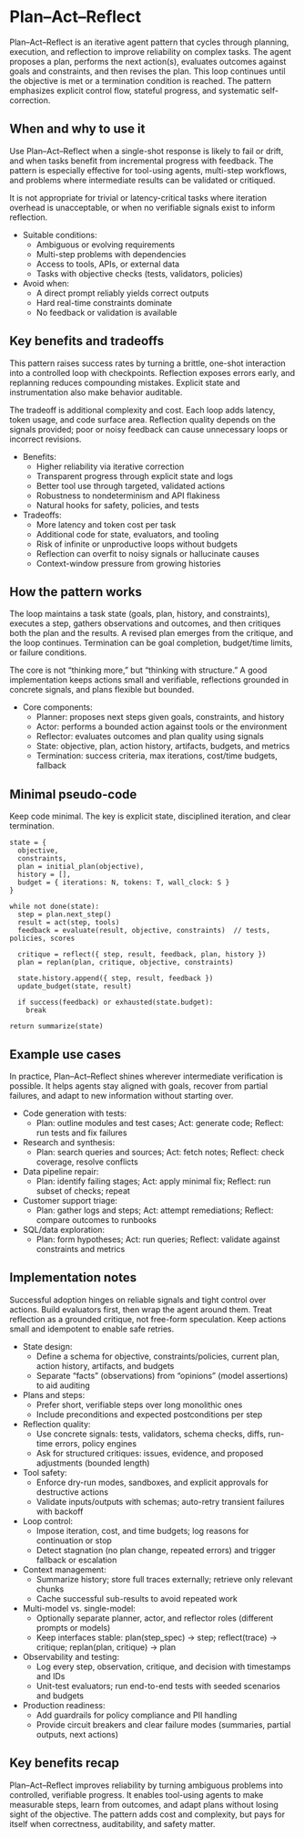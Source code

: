 # Plan–Act–Reflect

Plan–Act–Reflect is an iterative agent pattern that cycles through planning, execution, and reflection to improve reliability on complex tasks. The agent proposes a plan, performs the next action(s), evaluates outcomes against goals and constraints, and then revises the plan. This loop continues until the objective is met or a termination condition is reached. The pattern emphasizes explicit control flow, stateful progress, and systematic self-correction.

## When and why to use it

Use Plan–Act–Reflect when a single-shot response is likely to fail or drift, and when tasks benefit from incremental progress with feedback. The pattern is especially effective for tool-using agents, multi-step workflows, and problems where intermediate results can be validated or critiqued.

It is not appropriate for trivial or latency-critical tasks where iteration overhead is unacceptable, or when no verifiable signals exist to inform reflection.

- Suitable conditions:
  - Ambiguous or evolving requirements
  - Multi-step problems with dependencies
  - Access to tools, APIs, or external data
  - Tasks with objective checks (tests, validators, policies)
- Avoid when:
  - A direct prompt reliably yields correct outputs
  - Hard real-time constraints dominate
  - No feedback or validation is available

## Key benefits and tradeoffs

This pattern raises success rates by turning a brittle, one-shot interaction into a controlled loop with checkpoints. Reflection exposes errors early, and replanning reduces compounding mistakes. Explicit state and instrumentation also make behavior auditable.

The tradeoff is additional complexity and cost. Each loop adds latency, token usage, and code surface area. Reflection quality depends on the signals provided; poor or noisy feedback can cause unnecessary loops or incorrect revisions.

- Benefits:
  - Higher reliability via iterative correction
  - Transparent progress through explicit state and logs
  - Better tool use through targeted, validated actions
  - Robustness to nondeterminism and API flakiness
  - Natural hooks for safety, policies, and tests
- Tradeoffs:
  - More latency and token cost per task
  - Additional code for state, evaluators, and tooling
  - Risk of infinite or unproductive loops without budgets
  - Reflection can overfit to noisy signals or hallucinate causes
  - Context-window pressure from growing histories

## How the pattern works

The loop maintains a task state (goals, plan, history, and constraints), executes a step, gathers observations and outcomes, and then critiques both the plan and the results. A revised plan emerges from the critique, and the loop continues. Termination can be goal completion, budget/time limits, or failure conditions.

The core is not “thinking more,” but “thinking with structure.” A good implementation keeps actions small and verifiable, reflections grounded in concrete signals, and plans flexible but bounded.

- Core components:
  - Planner: proposes next steps given goals, constraints, and history
  - Actor: performs a bounded action against tools or the environment
  - Reflector: evaluates outcomes and plan quality using signals
  - State: objective, plan, action history, artifacts, budgets, and metrics
  - Termination: success criteria, max iterations, cost/time budgets, fallback

## Minimal pseudo-code

Keep code minimal. The key is explicit state, disciplined iteration, and clear termination.

```pseudo
state = {
  objective,
  constraints,
  plan = initial_plan(objective),
  history = [],
  budget = { iterations: N, tokens: T, wall_clock: S }
}

while not done(state):
  step = plan.next_step()
  result = act(step, tools)
  feedback = evaluate(result, objective, constraints)  // tests, policies, scores

  critique = reflect({ step, result, feedback, plan, history })
  plan = replan(plan, critique, objective, constraints)

  state.history.append({ step, result, feedback })
  update_budget(state, result)

  if success(feedback) or exhausted(state.budget):
    break

return summarize(state)
```

## Example use cases

In practice, Plan–Act–Reflect shines wherever intermediate verification is possible. It helps agents stay aligned with goals, recover from partial failures, and adapt to new information without starting over.

- Code generation with tests:
  - Plan: outline modules and test cases; Act: generate code; Reflect: run tests and fix failures
- Research and synthesis:
  - Plan: search queries and sources; Act: fetch notes; Reflect: check coverage, resolve conflicts
- Data pipeline repair:
  - Plan: identify failing stages; Act: apply minimal fix; Reflect: run subset of checks; repeat
- Customer support triage:
  - Plan: gather logs and steps; Act: attempt remediations; Reflect: compare outcomes to runbooks
- SQL/data exploration:
  - Plan: form hypotheses; Act: run queries; Reflect: validate against constraints and metrics

## Implementation notes

Successful adoption hinges on reliable signals and tight control over actions. Build evaluators first, then wrap the agent around them. Treat reflection as a grounded critique, not free-form speculation. Keep actions small and idempotent to enable safe retries.

- State design:
  - Define a schema for objective, constraints/policies, current plan, action history, artifacts, and budgets
  - Separate “facts” (observations) from “opinions” (model assertions) to aid auditing
- Plans and steps:
  - Prefer short, verifiable steps over long monolithic ones
  - Include preconditions and expected postconditions per step
- Reflection quality:
  - Use concrete signals: tests, validators, schema checks, diffs, run-time errors, policy engines
  - Ask for structured critiques: issues, evidence, and proposed adjustments (bounded length)
- Tool safety:
  - Enforce dry-run modes, sandboxes, and explicit approvals for destructive actions
  - Validate inputs/outputs with schemas; auto-retry transient failures with backoff
- Loop control:
  - Impose iteration, cost, and time budgets; log reasons for continuation or stop
  - Detect stagnation (no plan change, repeated errors) and trigger fallback or escalation
- Context management:
  - Summarize history; store full traces externally; retrieve only relevant chunks
  - Cache successful sub-results to avoid repeated work
- Multi-model vs. single-model:
  - Optionally separate planner, actor, and reflector roles (different prompts or models)
  - Keep interfaces stable: plan(step_spec) -> step; reflect(trace) -> critique; replan(plan, critique) -> plan
- Observability and testing:
  - Log every step, observation, critique, and decision with timestamps and IDs
  - Unit-test evaluators; run end-to-end tests with seeded scenarios and budgets
- Production readiness:
  - Add guardrails for policy compliance and PII handling
  - Provide circuit breakers and clear failure modes (summaries, partial outputs, next actions)

## Key benefits recap

Plan–Act–Reflect improves reliability by turning ambiguous problems into controlled, verifiable progress. It enables tool-using agents to make measurable steps, learn from outcomes, and adapt plans without losing sight of the objective. The pattern adds cost and complexity, but pays for itself when correctness, auditability, and safety matter.